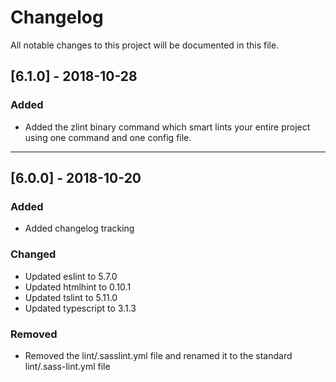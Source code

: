 # Changelog
All notable changes to this project will be documented in this file.

## [6.1.0] - 2018-10-28
### Added
- Added the zlint binary command which smart lints your entire project using one command and one config file.
----

## [6.0.0] - 2018-10-20
### Added
- Added changelog tracking

### Changed
- Updated eslint to 5.7.0
- Updated htmlhint to 0.10.1
- Updated tslint to 5.11.0
- Updated typescript to 3.1.3

### Removed
- Removed the lint/.sasslint.yml file and renamed it to the standard lint/.sass-lint.yml file
